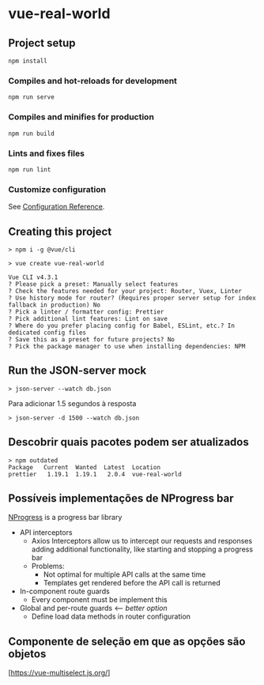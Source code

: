# vue-real-world

## Project setup

```
npm install
```

### Compiles and hot-reloads for development

```
npm run serve
```

### Compiles and minifies for production

```
npm run build
```

### Lints and fixes files

```
npm run lint
```

### Customize configuration

See [Configuration Reference](https://cli.vuejs.org/config/).

## Creating this project

```
> npm i -g @vue/cli

> vue create vue-real-world

Vue CLI v4.3.1
? Please pick a preset: Manually select features
? Check the features needed for your project: Router, Vuex, Linter
? Use history mode for router? (Requires proper server setup for index fallback in production) No
? Pick a linter / formatter config: Prettier
? Pick additional lint features: Lint on save
? Where do you prefer placing config for Babel, ESLint, etc.? In dedicated config files
? Save this as a preset for future projects? No
? Pick the package manager to use when installing dependencies: NPM
```

## Run the JSON-server mock

```
> json-server --watch db.json
```

Para adicionar 1.5 segundos à resposta

```
> json-server -d 1500 --watch db.json
```

## Descobrir quais pacotes podem ser atualizados

```
> npm outdated
Package   Current  Wanted  Latest  Location
prettier   1.19.1  1.19.1   2.0.4  vue-real-world
```

## Possíveis implementações de NProgress bar

[NProgress](http://ricostacruz.com/nprogress/) is a progress bar library

- API interceptors
  - Axios Interceptors allow us to intercept our requests and responses adding additional functionality, like starting and stopping a progress bar
  - Problems:
    - Not optimal for multiple API calls at the same time
    - Templates get rendered before the API call is returned
- In-component route guards
  - Every component must be implement this
- Global and per-route guards <-- _better option_
  - Define load data methods in router configuration

## Componente de seleção em que as opções são objetos

[https://vue-multiselect.js.org/]
